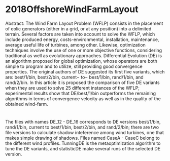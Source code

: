 # 2018OffshoreWindFarmLayout
Abstract: The Wind Farm Layout Problem (WFLP) consists in the placement of eolic generators (either in a grid, or at any position) into a delimited terrain. Several factors are taken into account to solve the WFLP, which include produced energy, costs-environmental, installation, maintenance, average useful life of turbines, among other. Likewise, optimization techniques involve the use of one or more objective functions, considering traditional as well as evolutionary approaches. Differential Evolution (DE) is an algorithm proposed for global optimization, whose operators are both simple to program and to utilize, still providing good convergence properties. The original authors of DE suggested its first five variants, which are: best/1/bin, best/2/bin, current− to− best/1/bin, rand/1/bin, and rand/2/bin. In this article it is proposed the comparison of five DE variants when they are used to solve 25 different instances of the WFLP; experimental results show that DE/best/1/bin outperforms the remaining algorithms in terms of convergence velocity as well as in the quality of the obtained wind-farm.
#
The files with names DE_12 - DE_16 corresponds to DE versions best/1/bin, rand/1/bin, current to best/1/bin, best/2/bin, and rand/2/bin; there are two file versions to calculate shadow inteference among wind turbines, one that makes simple drawing of shadows. Files named CaseA - CaseC belong to the different wind profiles. TunningDE is the metaoptimization algorithm to tune the DE variants, and statisticDE make several runs of the selected DE version.
